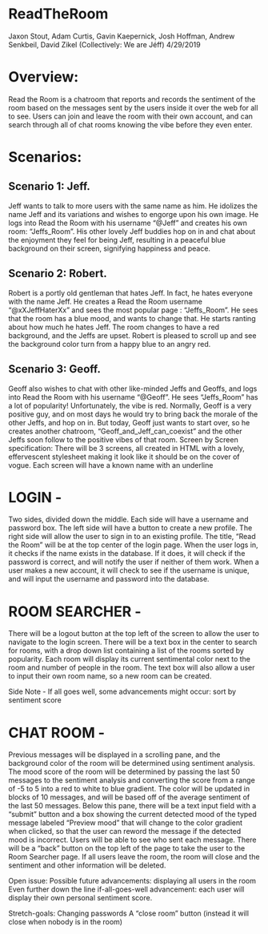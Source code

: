 # ReadTheRoom

Jaxon Stout, Adam Curtis, Gavin Kaepernick, Josh Hoffman, Andrew Senkbeil, David Zikel
(Collectively: We are Jéff)
4/29/2019


# Overview:
Read the Room is a chatroom that reports and records the sentiment of the room based on the messages sent by the users inside it over the web for all to see. Users can join and leave the room with their own account, and can search through all of chat rooms knowing the vibe before they even enter.

# Scenarios:

## Scenario 1: Jeff. 
Jeff wants to talk to more users with the same name as him. He idolizes the name Jeff and its variations and wishes to engorge upon his own image. He logs into Read the Room with his username “@Jeff” and creates his own room: “Jeffs_Room”. His other lovely Jeff buddies hop on in and chat about the enjoyment they feel for being Jeff, resulting in a peaceful blue background on their screen, signifying happiness and peace.
## Scenario 2: Robert. 
Robert is a portly old gentleman that hates Jeff. In fact, he hates everyone with the name Jeff. He creates a Read the Room username “@xXJeffHaterXx” and sees the most popular page : “Jeffs_Room”. He sees that the room has a blue mood, and wants to change that. He starts ranting about how much he hates Jeff. The room changes to have a red background, and the Jeffs are upset. Robert is pleased to scroll up and see the background color turn from a happy blue to an angry red.
## Scenario 3: Geoff. 
Geoff also wishes to chat with other like-minded Jeffs and Geoffs, and logs into Read the Room with his username “@Geoff”. He sees “Jeffs_Room” has a lot of popularity! Unfortunately, the vibe is red. Normally, Geoff is a very positive guy, and on most days he would try to bring back the morale of the other Jeffs, and hop on in. But today, Geoff just wants to start over, so he creates another chatroom, “Geoff_and_Jeff_can_coexist” and the other Jeffs soon follow to the positive vibes of that room.
Screen by Screen specification:
There will be 3 screens, all created in HTML with a lovely, effervescent stylesheet making it look like it should be on the cover of vogue. Each screen will have a known name with an underline

# LOGIN - 
Two sides, divided down the middle. Each side will have a username and password box. The left side will have a button to create a new profile. The right side will allow the user to sign in to an existing profile. The title, “Read the Room” will be at the top center of the login page.
When the user logs in, it checks if the name exists in the database. If it does, it will check if the password is correct, and will notify the user if neither of them work.
When a user makes a new account, it will check to see if the username is unique, and will input the username and password into the database.

# ROOM SEARCHER -
There will be a logout button at the top left of the screen to allow the user to navigate to the login screen.
There will be a text box in the center to search for rooms, with a drop down list containing a list of the rooms sorted by popularity. Each room will display its current sentimental color next to the room and number of people in the room. The text box will also allow a user to input their own room name, so a new room can be created.

Side Note - If all goes well, some advancements might occur: sort by sentiment score

# CHAT ROOM -
Previous messages will be displayed in a scrolling pane, and the background color of the room will be determined using sentiment analysis. The mood score of the room will be determined by passing the last 50 messages to the sentiment analysis and converting the score from a range of -5 to 5 into a red to white to blue gradient. The color will be updated in blocks of 10 messages, and will be based off of the average sentiment of the last 50 messages. Below this pane, there will be a text input field with a “submit” button and a box showing the current detected mood of the typed message labeled “Preview mood” that will change to the color gradient when clicked, so that the user can reword the message if the detected mood is incorrect.  Users will be able to see who sent each message. There will be a “back” button on the top left of the page to take the user to the Room Searcher page.
If all users leave the room, the room will close and the sentiment and other information will be deleted.

Open issue:
Possible future advancements: displaying all users in the room
Even further down the line if-all-goes-well advancement:  each user will display their own personal sentiment score.

Stretch-goals:
Changing passwords
A “close room” button (instead it will close when nobody is in the room)

